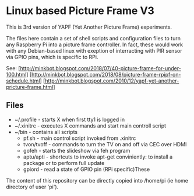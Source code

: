 # Linux based Picture Frame V3

This is 3rd version of YAPF (Yet Another Picture Frame) experiments. 

The files here contain a set of shell scripts and configuration files to turn any Raspberry Pi into a picture frame controller. In fact, these would work with any Debian-based linux with exeption of interracting with PIR sensor via GPIO pins, which is specific to RPi.

See:
[http://minkbot.blogspot.com/2018/07/40-picture-frame-for-under-100.html]
[http://minkbot.blogspot.com/2018/08/picture-frame-rpipf-on-schedule.html]
[http://minkbot.blogspot.com/2010/12/yapf-yet-another-pricture-frame.html]

## Files

+ ~/.profile - starts X when first tty1 is logged in
+ ~/.xinitrc - executes X commands and start main controll script
+ ~/bin - contains all scripts
  + pf.sh - main control script invoked from .xinitrc
  + tvon/tvoff - commands to turn the TV on and off via CEC over HDMI
  + gofeh - starts the slideshow via feh program
  + aptu/apti - shortcuts to invoke apt-get conviniently: to install a package or to perform full update
  + gpiord - read a state of GPIO pin (RPi specific)These

The content of this repository can be directly copied into /home/pi  (ie home directory of user 'pi').
